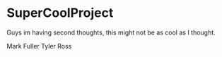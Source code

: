 # SuperCoolProject

Guys im having second thoughts, this might not be as cool as I thought.

Mark Fuller
Tyler Ross